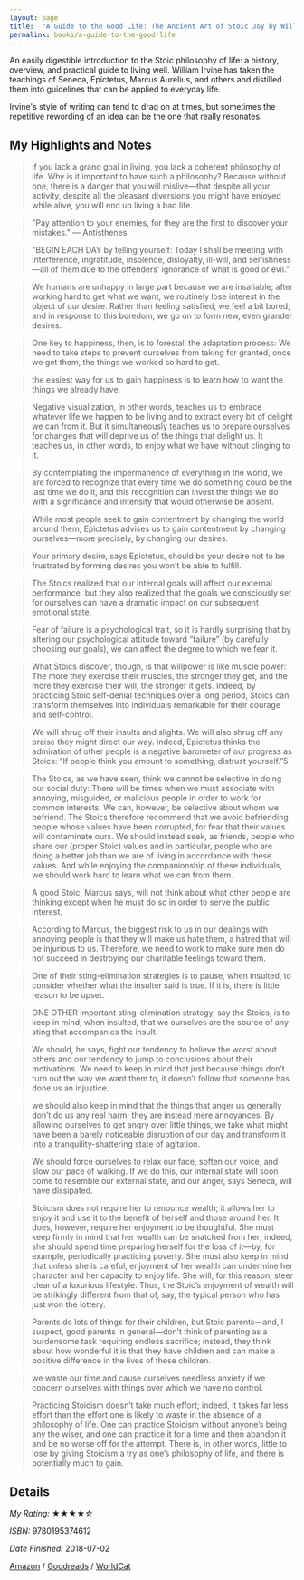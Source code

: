 ```yaml
---
layout: page
title:  "A Guide to the Good Life: The Ancient Art of Stoic Joy by William B. Irvine"
permalink: books/a-guide-to-the-good-life
---
```

An easily digestible introduction to the Stoic philosophy of life: a history, overview, and practical guide to living well. William Irvine has taken the teachings of Seneca, Epictetus, Marcus Aurelius, and others and distilled them into guidelines that can be applied to everyday life.

Irvine's style of writing can tend to drag on at times, but sometimes the repetitive rewording of an idea can be the one that really resonates.

## My Highlights and Notes
>if you lack a grand goal in living, you lack a coherent philosophy of life. Why is it important to have such a philosophy? Because without one, there is a danger that you will mislive—that despite all your activity, despite all the pleasant diversions you might have enjoyed while alive, you will end up living a bad life.

>"Pay attention to your enemies, for they are the first to discover your mistakes." — Antisthenes

>"BEGIN EACH DAY by telling yourself: Today I shall be meeting with interference, ingratitude, insolence, disloyalty, ill-will, and selfishness—all of them due to the offenders’ ignorance of what is good or evil."

>We humans are unhappy in large part because we are insatiable; after working hard to get what we want, we routinely lose interest in the object of our desire. Rather than feeling satisfied, we feel a bit bored, and in response to this boredom, we go on to form new, even grander desires.

>One key to happiness, then, is to forestall the adaptation process: We need to take steps to prevent ourselves from taking for granted, once we get them, the things we worked so hard to get.

>the easiest way for us to gain happiness is to learn how to want the things we already have.

>Negative visualization, in other words, teaches us to embrace whatever life we happen to be living and to extract every bit of delight we can from it. But it simultaneously teaches us to prepare ourselves for changes that will deprive us of the things that delight us. It teaches us, in other words, to enjoy what we have without clinging to it.

>By contemplating the impermanence of everything in the world, we are forced to recognize that every time we do something could be the last time we do it, and this recognition can invest the things we do with a significance and intensity that would otherwise be absent.

>While most people seek to gain contentment by changing the world around them, Epictetus advises us to gain contentment by changing ourselves—more precisely, by changing our desires.

>Your primary desire, says Epictetus, should be your desire not to be frustrated by forming desires you won’t be able to fulfill.

>The Stoics realized that our internal goals will affect our external performance, but they also realized that the goals we consciously set for ourselves can have a dramatic impact on our subsequent emotional state.

>Fear of failure is a psychological trait, so it is hardly surprising that by altering our psychological attitude toward “failure” (by carefully choosing our goals), we can affect the degree to which we fear it.

>What Stoics discover, though, is that willpower is like muscle power: The more they exercise their muscles, the stronger they get, and the more they exercise their will, the stronger it gets. Indeed, by practicing Stoic self-denial techniques over a long period, Stoics can transform themselves into individuals remarkable for their courage and self-control.

>We will shrug off their insults and slights. We will also shrug off any praise they might direct our way. Indeed, Epictetus thinks the admiration of other people is a negative barometer of our progress as Stoics: “If people think you amount to something, distrust yourself.”5

>The Stoics, as we have seen, think we cannot be selective in doing our social duty: There will be times when we must associate with annoying, misguided, or malicious people in order to work for common interests. We can, however, be selective about whom we befriend. The Stoics therefore recommend that we avoid befriending people whose values have been corrupted, for fear that their values will contaminate ours. We should instead seek, as friends, people who share our (proper Stoic) values and in particular, people who are doing a better job than we are of living in accordance with these values. And while enjoying the companionship of these individuals, we should work hard to learn what we can from them.

>A good Stoic, Marcus says, will not think about what other people are thinking except when he must do so in order to serve the public interest.

>According to Marcus, the biggest risk to us in our dealings with annoying people is that they will make us hate them, a hatred that will be injurious to us. Therefore, we need to work to make sure men do not succeed in destroying our charitable feelings toward them.

>One of their sting-elimination strategies is to pause, when insulted, to consider whether what the insulter said is true. If it is, there is little reason to be upset.

>ONE OTHER important sting-elimination strategy, say the Stoics, is to keep in mind, when insulted, that we ourselves are the source of any sting that accompanies the insult.

>We should, he says, fight our tendency to believe the worst about others and our tendency to jump to conclusions about their motivations. We need to keep in mind that just because things don’t turn out the way we want them to, it doesn’t follow that someone has done us an injustice.

>we should also keep in mind that the things that anger us generally don’t do us any real harm; they are instead mere annoyances. By allowing ourselves to get angry over little things, we take what might have been a barely noticeable disruption of our day and transform it into a tranquility-shattering state of agitation.

>We should force ourselves to relax our face, soften our voice, and slow our pace of walking. If we do this, our internal state will soon come to resemble our external state, and our anger, says Seneca, will have dissipated.

>Stoicism does not require her to renounce wealth; it allows her to enjoy it and use it to the benefit of herself and those around her. It does, however, require her enjoyment to be thoughtful. She must keep firmly in mind that her wealth can be snatched from her; indeed, she should spend time preparing herself for the loss of it—by, for example, periodically practicing poverty. She must also keep in mind that unless she is careful, enjoyment of her wealth can undermine her character and her capacity to enjoy life. She will, for this reason, steer clear of a luxurious lifestyle. Thus, the Stoic’s enjoyment of wealth will be strikingly different from that of, say, the typical person who has just won the lottery.

>Parents do lots of things for their children, but Stoic parents—and, I suspect, good parents in general—don’t think of parenting as a burdensome task requiring endless sacrifice; instead, they think about how wonderful it is that they have children and can make a positive difference in the lives of these children.

>we waste our time and cause ourselves needless anxiety if we concern ourselves with things over which we have no control.

>Practicing Stoicism doesn’t take much effort; indeed, it takes far less effort than the effort one is likely to waste in the absence of a philosophy of life. One can practice Stoicism without anyone’s being any the wiser, and one can practice it for a time and then abandon it and be no worse off for the attempt. There is, in other words, little to lose by giving Stoicism a try as one’s philosophy of life, and there is potentially much to gain.


## Details

*My Rating:* ★★★★☆

*ISBN:* 9780195374612

*Date Finished:* 2018-07-02

[Amazon](https://www.amazon.com/dp/B0040JHNQG) / [Goodreads](https://www.goodreads.com/book/show/5617966) / [WorldCat](http://www.worldcat.org/oclc/475052038)
